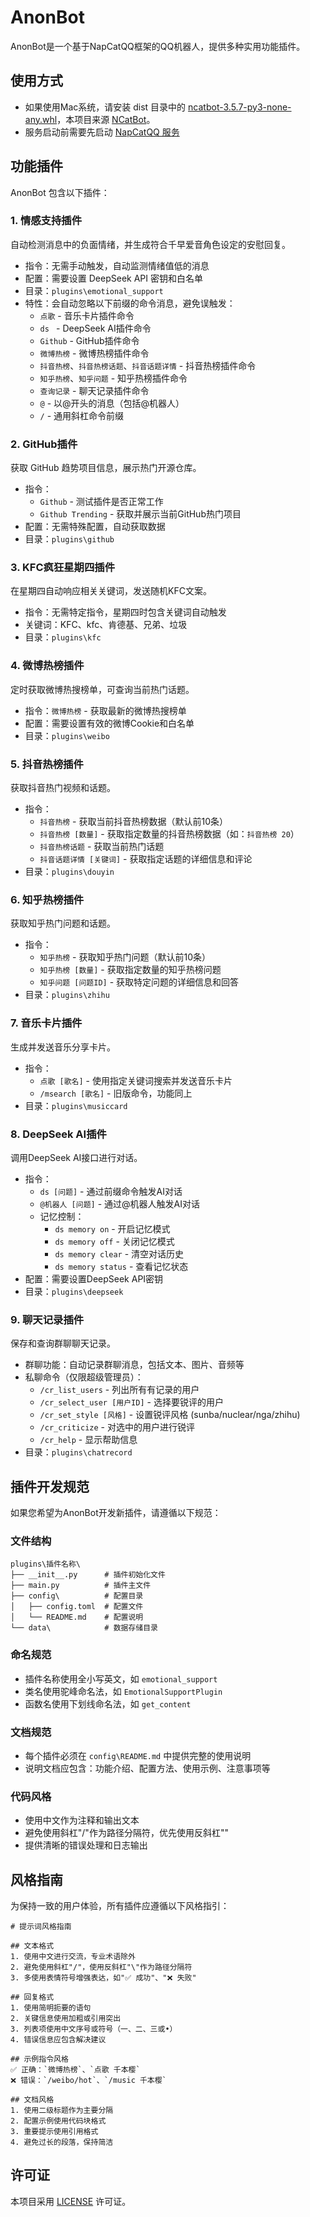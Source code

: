 # AnonBot

AnonBot是一个基于NapCatQQ框架的QQ机器人，提供多种实用功能插件。

## 使用方式

- 如果使用Mac系统，请安装 dist 目录中的 [ncatbot-3.5.7-py3-none-any.whl](dist/ncatbot-3.5.7-py3-none-any.whl)，本项目来源 [NCatBot](https://docs.ncatbot.xyz/guide/kfcvme50/)。
- 服务启动前需要先启动 [NapCatQQ 服务](https://napneko.github.io/guide/napcat)

## 功能插件

AnonBot 包含以下插件：

### 1. 情感支持插件

自动检测消息中的负面情绪，并生成符合千早爱音角色设定的安慰回复。

- 指令：无需手动触发，自动监测情绪值低的消息
- 配置：需要设置 DeepSeek API 密钥和白名单
- 目录：`plugins\emotional_support`
- 特性：会自动忽略以下前缀的命令消息，避免误触发：
  - `点歌` - 音乐卡片插件命令
  - `ds ` - DeepSeek AI插件命令
  - `Github` - GitHub插件命令
  - `微博热榜` - 微博热榜插件命令
  - `抖音热榜`、`抖音热榜话题`、`抖音话题详情` - 抖音热榜插件命令
  - `知乎热榜`、`知乎问题` - 知乎热榜插件命令
  - `查询记录` - 聊天记录插件命令
  - `@` - 以@开头的消息（包括@机器人）
  - `/` - 通用斜杠命令前缀

### 2. GitHub插件

获取 GitHub 趋势项目信息，展示热门开源仓库。

- 指令：
  - `Github` - 测试插件是否正常工作
  - `Github Trending` - 获取并展示当前GitHub热门项目
- 配置：无需特殊配置，自动获取数据
- 目录：`plugins\github`

### 3. KFC疯狂星期四插件

在星期四自动响应相关关键词，发送随机KFC文案。

- 指令：无需特定指令，星期四时包含关键词自动触发
- 关键词：KFC、kfc、肯德基、兄弟、垃圾
- 目录：`plugins\kfc`

### 4. 微博热榜插件

定时获取微博热搜榜单，可查询当前热门话题。

- 指令：`微博热榜` - 获取最新的微博热搜榜单
- 配置：需要设置有效的微博Cookie和白名单
- 目录：`plugins\weibo`

### 5. 抖音热榜插件

获取抖音热门视频和话题。

- 指令：
  - `抖音热榜` - 获取当前抖音热榜数据（默认前10条）
  - `抖音热榜 [数量]` - 获取指定数量的抖音热榜数据（如：`抖音热榜 20`）
  - `抖音热榜话题` - 获取当前热门话题
  - `抖音话题详情 [关键词]` - 获取指定话题的详细信息和评论
- 目录：`plugins\douyin`

### 6. 知乎热榜插件

获取知乎热门问题和话题。

- 指令：
  - `知乎热榜` - 获取知乎热门问题（默认前10条）
  - `知乎热榜 [数量]` - 获取指定数量的知乎热榜问题
  - `知乎问题 [问题ID]` - 获取特定问题的详细信息和回答
- 目录：`plugins\zhihu`

### 7. 音乐卡片插件

生成并发送音乐分享卡片。

- 指令：
  - `点歌 [歌名]` - 使用指定关键词搜索并发送音乐卡片
  - `/msearch [歌名]` - 旧版命令，功能同上
- 目录：`plugins\musiccard`

### 8. DeepSeek AI插件

调用DeepSeek AI接口进行对话。

- 指令：
  - `ds [问题]` - 通过前缀命令触发AI对话
  - `@机器人 [问题]` - 通过@机器人触发AI对话
  - 记忆控制：
    - `ds memory on` - 开启记忆模式
    - `ds memory off` - 关闭记忆模式
    - `ds memory clear` - 清空对话历史
    - `ds memory status` - 查看记忆状态
- 配置：需要设置DeepSeek API密钥
- 目录：`plugins\deepseek`

### 9. 聊天记录插件

保存和查询群聊聊天记录。

- 群聊功能：自动记录群聊消息，包括文本、图片、音频等
- 私聊命令（仅限超级管理员）：
  - `/cr_list_users` - 列出所有有记录的用户
  - `/cr_select_user [用户ID]` - 选择要锐评的用户
  - `/cr_set_style [风格]` - 设置锐评风格 (sunba/nuclear/nga/zhihu)
  - `/cr_criticize` - 对选中的用户进行锐评
  - `/cr_help` - 显示帮助信息
- 目录：`plugins\chatrecord`

## 插件开发规范

如果您希望为AnonBot开发新插件，请遵循以下规范：

### 文件结构

```
plugins\插件名称\
├── __init__.py      # 插件初始化文件
├── main.py          # 插件主文件
├── config\          # 配置目录
│   ├── config.toml  # 配置文件
│   └── README.md    # 配置说明
└── data\            # 数据存储目录
```

### 命名规范

- 插件名称使用全小写英文，如 `emotional_support`
- 类名使用驼峰命名法，如 `EmotionalSupportPlugin`
- 函数名使用下划线命名法，如 `get_content`

### 文档规范

- 每个插件必须在 `config\README.md` 中提供完整的使用说明
- 说明文档应包含：功能介绍、配置方法、使用示例、注意事项等

### 代码风格

- 使用中文作为注释和输出文本
- 避免使用斜杠"/"作为路径分隔符，优先使用反斜杠"\"
- 提供清晰的错误处理和日志输出

## 风格指南

为保持一致的用户体验，所有插件应遵循以下风格指引：

```
# 提示词风格指南

## 文本格式
1. 使用中文进行交流，专业术语除外
2. 避免使用斜杠"/"，使用反斜杠"\"作为路径分隔符
3. 多使用表情符号增强表达，如"✅ 成功"、"❌ 失败"

## 回复格式
1. 使用简明扼要的语句
2. 关键信息使用加粗或引用突出
3. 列表项使用中文序号或符号（一、二、三或•）
4. 错误信息应包含解决建议

## 示例指令风格
✅ 正确：`微博热榜`、`点歌 千本樱`
❌ 错误：`/weibo/hot`、`/music 千本樱`

## 文档风格
1. 使用二级标题作为主要分隔
2. 配置示例使用代码块格式
3. 重要提示使用引用格式
4. 避免过长的段落，保持简洁
```

## 许可证

本项目采用 [LICENSE](LICENSE) 许可证。
